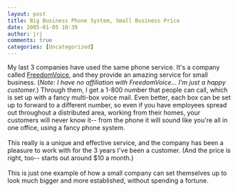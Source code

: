 ```yaml
---
layout: post
title: Big Business Phone System, Small Business Price
date: 2005-01-05 10:39
author: jrj
comments: true
categories: [Uncategorized]
---
```

My last 3 companies have used the same phone service. It's a company called <a href="http://www.freedomvoice.com/" target="_blank">FreedomVoice</a>, and they provide an amazing service for small business. (*Note: I have no affiliation with FreedomVoice... I'm just a happy customer.*) Through them, I get a 1-800 number that people can call, which is set up with a fancy multi-box voice mail. Even better, each box can be set up to forward to a different number, so even if you have employees spread out throughout a distributed area, working from their homes, your customers will never know it-- from the phone it will sound like you're all in one office, using a fancy phone system.<br /><br />This really is a unique and effective service, and the company has been a pleasure to work with for the 3 years I've been a customer. (And the price is right, too-- starts out around $10 a month.)<br /><br />This is just one example of how a small company can set themselves up to look much bigger and more established, without spending a fortune.
